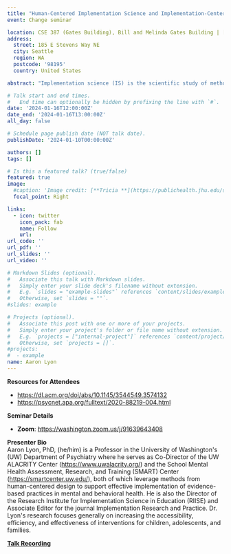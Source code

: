 ```yaml
---
title: "Human-Centered Implementation Science and Implementation-Centered HCI"
event: Change seminar

location: CSE 387 (Gates Building), Bill and Melinda Gates Building | [Zoom](https://washington.zoom.us/j/91639643408)
address:
  street: 185 E Stevens Way NE
  city: Seattle
  region: WA
  postcode: '98195'
  country: United States

abstract: "Implementation science (IS) is the scientific study of methods and strategies that facilitate the uptake of research and evidence-based practices into regular use by practitioners and policymakers. The field of IS is increasingly incorporating approaches from HCD/HCI to achieve its objectives, but less work has been focused on leveraging implementation science to advance HCD/HCI. This talk will review work at the intersection of implementation science and HCD/HCI, including work conducted at the UW ALACRITY Center."

# Talk start and end times.
#   End time can optionally be hidden by prefixing the line with `#`.
date: '2024-01-16T12:00:00Z'
date_end: '2024-01-16T13:00:00Z'
all_day: false

# Schedule page publish date (NOT talk date).
publishDate: '2024-01-10T00:00:00Z'

authors: []
tags: []

# Is this a featured talk? (true/false)
featured: true
image:
  #caption: 'Image credit: [**Tricia **](https://publichealth.jhu.edu/sites/default/files/styles/profile/public/images/3314.jpg?h=84e705d9&itok=GyZNK8wB)'
  focal_point: Right

links:
  - icon: twitter
    icon_pack: fab
    name: Follow
    url: 
url_code: ''
url_pdf: ''
url_slides: ''
url_video: ''

# Markdown Slides (optional).
#   Associate this talk with Markdown slides.
#   Simply enter your slide deck's filename without extension.
#   E.g. `slides = "example-slides"` references `content/slides/example-slides.md`.
#   Otherwise, set `slides = ""`.
#slides: example

# Projects (optional).
#   Associate this post with one or more of your projects.
#   Simply enter your project's folder or file name without extension.
#   E.g. `projects = ["internal-project"]` references `content/project/deep-learning/index.md`.
#   Otherwise, set `projects = []`.
#projects:
#  - example
name: Aaron Lyon
---
```



<!--({{% callout note %}}Click on the **Slides** button above to view the built-in slides feature.{{% /callout %}})
-->
**Resources for Attendees**
* https://dl.acm.org/doi/abs/10.1145/3544549.3574132
* https://psycnet.apa.org/fulltext/2020-88219-004.html

 
**Seminar Details**
* **Zoom**: https://washington.zoom.us/j/91639643408


<b>Presenter Bio</b>
<br>
Aaron Lyon, PhD, (he/him) is a Professor in the University of Washington's (UW) Department of Psychiatry where he serves as Co-Director of the UW ALACRITY Center (https://www.uwalacrity.org/) and the School Mental Health Assessment, Research, and Training (SMART) Center (https://smartcenter.uw.edu/), both of which leverage methods from human-centered design to support effective implementation of evidence-based practices in mental and behavioral health. He is also the Director of the Research Institute for Implementation Science in Education (RIISE) and Associate Editor for the journal Implementation Research and Practice. Dr. Lyon's research focuses generally on increasing the accessibility, efficiency, and effectiveness of interventions for children, adolescents, and families.


**[Talk Recording]()**

